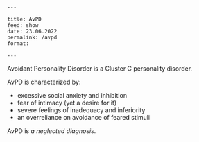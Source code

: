 ```
---

title: AvPD
feed: show
date: 23.06.2022
permalink: /avpd
format: 

---
```

Avoidant Personality Disorder is a Cluster C personality disorder.

AvPD is characterized by:
- excessive social anxiety and inhibition
- fear of intimacy (yet a desire for it)
- severe feelings of inadequacy and inferiority
- an overreliance on avoidance of feared stimuli

AvPD is *a neglected diagnosis*.
